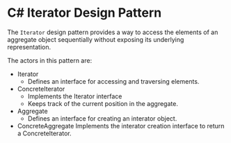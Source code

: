# C# Iterator Design Pattern

The `Iterator` design pattern provides a way to access the elements of an aggregate object sequentially without exposing its underlying representation.

The actors in this pattern are:
- Iterator
  - Defines an interface for accessing and traversing elements.
- ConcreteIterator
  - Implements the Iterator interface
  - Keeps track of the current position in the aggregate.
- Aggregate
  - Defines an interface for creating an interator object.
- ConcreteAggregate
  Implements the interator creation interface to return a ConcreteIterator.